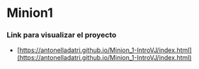 # Minion1

### Link para visualizar el proyecto 
- [https://antonelladatri.github.io/Minion_1-IntroVJ/index.html](https://antonelladatri.github.io/Minion_1-IntroVJ/index.html)

